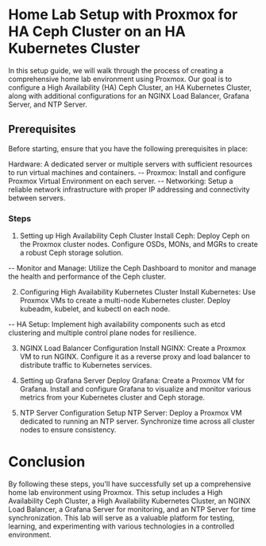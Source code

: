 # Home Lab Setup with Proxmox for HA Ceph Cluster on an HA Kubernetes Cluster


In this setup guide, we will walk through the process of creating a comprehensive home lab environment using Proxmox. Our goal is to configure a High Availability (HA) Ceph Cluster, an HA Kubernetes Cluster, along with additional configurations for an NGINX Load Balancer, Grafana Server, and NTP Server.

## Prerequisites

Before starting, ensure that you have the following prerequisites in place:

Hardware: A dedicated server or multiple servers with sufficient resources to run virtual machines and containers.
 -- Proxmox: Install and configure Proxmox Virtual Environment on each server.
 -- Networking: Setup a reliable network infrastructure with proper IP addressing and connectivity between servers.

### Steps

1. Setting up High Availability Ceph Cluster
Install Ceph: Deploy Ceph on the Proxmox cluster nodes. Configure OSDs, MONs, and MGRs to create a robust Ceph storage solution.

  -- Monitor and Manage: Utilize the Ceph Dashboard to monitor and manage the health and performance of the Ceph cluster.

2. Configuring High Availability Kubernetes Cluster
Install Kubernetes: Use Proxmox VMs to create a multi-node Kubernetes cluster. Deploy kubeadm, kubelet, and kubectl on each node.

  -- HA Setup: Implement high availability components such as etcd clustering and multiple control plane nodes for resilience.

3. NGINX Load Balancer Configuration
Install NGINX: Create a Proxmox VM to run NGINX. Configure it as a reverse proxy and load balancer to distribute traffic to Kubernetes services.

4. Setting up Grafana Server
Deploy Grafana: Create a Proxmox VM for Grafana. Install and configure Grafana to visualize and monitor various metrics from your Kubernetes cluster and Ceph storage.

5. NTP Server Configuration
Setup NTP Server: Deploy a Proxmox VM dedicated to running an NTP server. Synchronize time across all cluster nodes to ensure consistency.


# Conclusion
By following these steps, you'll have successfully set up a comprehensive home lab environment using Proxmox. This setup includes a High Availability Ceph Cluster, a High Availability Kubernetes Cluster, an NGINX Load Balancer, a Grafana Server for monitoring, and an NTP Server for time synchronization. This lab will serve as a valuable platform for testing, learning, and experimenting with various technologies in a controlled environment.